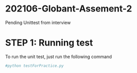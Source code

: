 # 202106-Globant-Assement-2
Pending Unittest from interview

#	STEP 1: Running test

To run the unit test, just run the following command

```bash
#python testForPractice.py
```